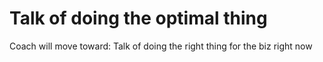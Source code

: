 # Talk of doing the optimal thing

Coach will move toward: Talk of doing the right thing for the biz right now
